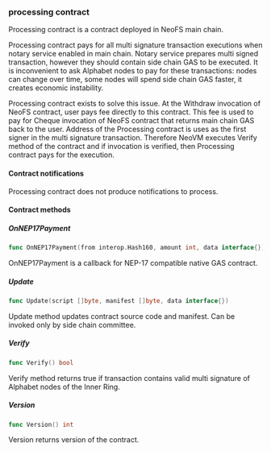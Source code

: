 ### processing contract

Processing contract is a contract deployed in NeoFS main chain\.

Processing contract pays for all multi signature transaction executions when notary service enabled in main chain\. Notary service prepares multi signed transaction\, however they should contain side chain GAS to be executed\. It is inconvenient to ask Alphabet nodes to pay for these transactions: nodes can change over time\, some nodes will spend side chain GAS faster\, it creates economic instability\.

Processing contract exists to solve this issue\. At the Withdraw invocation of NeoFS contract\, user pays fee directly to this contract\. This fee is used to pay for Cheque invocation of NeoFS contract that returns main chain GAS back to the user\. Address of the Processing contract is uses as the first signer in the multi signature transaction\. Therefore NeoVM executes Verify method of the contract and if invocation is verified\, then Processing contract pays for the execution\.

#### Contract notifications

Processing contract does not produce notifications to process\.

#### Contract methods

##### OnNEP17Payment

```go
func OnNEP17Payment(from interop.Hash160, amount int, data interface{})
```

OnNEP17Payment is a callback for NEP\-17 compatible native GAS contract\.

##### Update

```go
func Update(script []byte, manifest []byte, data interface{})
```

Update method updates contract source code and manifest\. Can be invoked only by side chain committee\.

##### Verify

```go
func Verify() bool
```

Verify method returns true if transaction contains valid multi signature of Alphabet nodes of the Inner Ring\.

##### Version

```go
func Version() int
```

Version returns version of the contract\.


